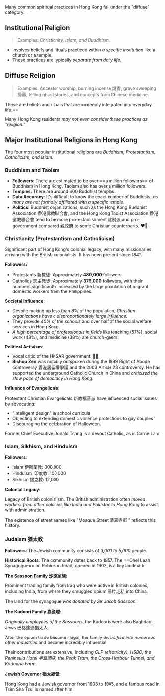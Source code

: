 Many common spiritual practices in Hong Kong fall under the "diffuse" category.

## Institutional Religion

> Examples: *Christianity, Islam, and Buddhism.*

- Involves beliefs and rituals practiced within *a specific institution* like a church or a temple.
- These practices are typically *separate from daily life.*

## Diffuse Religion

> Examples: Ancestor worship, burning incense 燒香, grave sweeping 掃墓, telling ghost stories, and concepts from Chinese medicine.

These are beliefs and rituals that are ==deeply integrated into everyday life.==

Many Hong Kong residents *may not even consider these practices as "religion."*

## Major Institutional Religions in Hong Kong

The four most popular institutional religions are *Buddhism, Protestantism, Catholicism, and Islam.*

### Buddhism and Taoism

- **Followers**: There are estimated to be over ==a million followers== of Buddhism in Hong Kong. Taoism also has over a million followers.  
- **Temples**: There are around 600 Buddhist temples.
- **Data Accuracy**: It's difficult to know the exact number of Buddhists, *as many are not formally affiliated with a specific temple.*
- **Politics**: Buddhist organizations, such as the Hong Kong Buddhist Association 香港佛教聯合會, and the Hong Kong Taoist Association 香港道教聯合會 tend to be more pro-establishment 建制派 and pro-government compared 親政府 to some Christian counterparts. ❤️‍🔥

### Christianity (Protestantism and Catholicism)

Significant part of Hong Kong's colonial legacy, with many missionaries arriving with the British colonialists. It has been present since *1841*.

**Followers:**

- Protestants 新教徒: Approximately **480,000** followers.
- Catholics 天主教徒: Approximately **379,000** followers, with their numbers significantly increased by the large population of migrant domestic workers from the Philippines.

**Societal Influence**:

- Despite making up less than 8% of the population, *Christian organizations have a disproportionately large influence.*
- They provide *40% of the schools* and over half of the social welfare services in Hong Kong.
- *A high percentage of professionals in fields* like teaching (57%), social work (48%), and medicine (38%) are church-goers.

**Political Activism**:

- Vocal critic of the HKSAR government. 👎🏻
- **Bishop Zen** was notably outspoken during the 1999 Right of Abode controversy 香港居留權爭議 and the 2003 Article 23 controversy. He has supported the underground Catholic Church in China and *criticized the slow pace of democracy in Hong Kong.*

**Influence of Evangelicals**:

Protestant Christian Evangelicals 新教福音派 have influenced social issues by advocating:

- "intelligent design" in school curricula
- Objecting to extending domestic violence protections to gay couples
- Discouraging the celebration of Halloween.

Former Chief Executive Donald Tsang is a devout Catholic, as is Carrie Lam.

### Islam, Sikhism, and Hinduism

**Followers**:

- Islam 伊斯蘭教: 300,000
- Hinduism  印度教: 100,000
- Sikhism 錫克教: 12,000

**Colonial Legacy**:

Legacy of British colonialism. The British administration often *moved workers from other colonies like India and Pakistan to Hong Kong* to assist with administration.

The existence of street names like "Mosque Street 清真寺街 " reflects this history.

### Judaism 猶太教

**Followers**: The Jewish community consists of *3,000 to 5,000* people.

**Historical Roots**: The community dates back to 1857. The ==Ohel Leah Synagogue== on Robinson Road, opened in 1902, is a key landmark.

**The Sassoon Family 沙遜家族**:

Prominent trading family from Iraq who were active in British colonies, including India, from where they smuggled opium 鴉片走私 into China.

The land for the synagogue *was donated by Sir Jacob Sassoon.*

**The Kadoori Family 嘉道理**:

*Originally employees of the Sassoons*, the Kadooris were also Baghdadi Jews 巴格達迪猶太人.

After the opium trade became illegal, the family *diversified into numerous other industries* and became incredibly influential.

Their contributions are extensive, including *CLP (electricity), HSBC, the Peninsula Hotel 半島酒店, the Peak Tram, the Cross-Harbour Tunnel, and Kadoorie Farm.*

**Jewish Governor 猶太總督**:

Hong Kong had a Jewish governor from 1903 to 1905, and a famous road in Tsim Sha Tsui is named after him.

